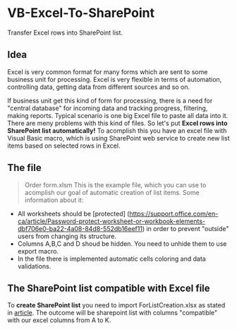 # VB-Excel-To-SharePoint
Transfer Excel rows into SharePoint list.
## Idea
Excel is very common format for many forms which are sent to some business unit for processing.
Excel is very flexible in terms of automation, controlling data, getting data from different sources and so on.

If business unit get this kind of form for processing, there is a need for "central database" for incoming data and tracking progress, filtering, making reports. Typical scenario is one big Excel file to paste all data into it. There are meny problems with this kind of files.
So let's put **Excel rows into SharePoint list automatically!**
To acomplish this you have an excel file with Visual Basic macro, which is using SharePoint web service to create new list items based on selected rows in Excel.

## The file
>Order form.xlsm
This is the example file, which you can use to acomplish our goal of automatic creation of list items.
Some information about it:
* All worksheets should be [protected] (https://support.office.com/en-ca/article/Password-protect-worksheet-or-workbook-elements-dbf706e0-ba22-4a08-84d8-552db16eef11) in order to prevent "outside" users from changing its structure.
* Columns A,B,C and D shoud be hidden. You need to unhide them to use export macro.
* In the file there is implemented automatic cells coloring and data validations.
## The SharePoint list compatible with Excel file
To **create SharePoint list** you need to import ForListCreation.xlsx as stated in [article](https://support.office.com/en-ca/article/Create-a-list-based-on-a-spreadsheet-380cfeb5-6e14-438e-988a-c2b9bea574fa). The outcome will be sharepoint list with columns "compatible" with our excel columns from A to K.